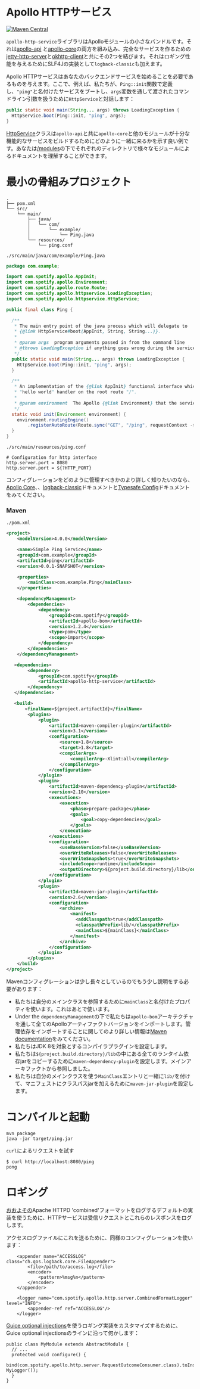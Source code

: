 Apollo HTTPサービス
===================

[![Maven Central](https://img.shields.io/maven-central/v/com.spotify/apollo-parent.svg)](https://search.maven.org/#search%7Cga%7C1%7Cg%3A%22com.spotify%22%20apollo*)

`apollo-http-service`ライブラリはApolloモジュールの小さなバンドルです。それは[apollo-api](../apollo-api) と[apollo-core](../apollo-core)の両方を組み込み、完全なサービスを作るための[jetty-http-server](../modules/jetty-http-server)と[okhttp-client](../modules/okhttp-client)と共にその2つを結びます。それはロギング性能を与えるためにSLF4Jの実装として`logback-classic`も加えます。

Apollo HTTPサービスはあなたのバックエンドサービスを始めることを必要であるものを与えます。ここで、例えば、私たちが、`Ping::init`関数で定義し、`"ping"`と名付けたサービスをブートし、`args`変数を通して渡されたコマンドライン引数を扱うために`HttpService`と対話します：

```java
public static void main(String... args) throws LoadingException {
  HttpService.boot(Ping::init, "ping", args);
}
```

[HttpService](src/main/java/com/spotify/apollo/httpservice/HttpService.java)クラスは`apollo-api`と共に`apollo-core`と他のモジュールが十分な機能的なサービスをビルドするためにどのように一緒に来るかを示す良い例です。あなたは[/modules](../modules)の下でそれぞれのディレクトリで様々なモジュールによるドキュメントを理解することができます。

最小の骨組みプロジェクト
========================

```plain
.
├── pom.xml
└── src/
    └── main/
        ├── java/
        │   └── com/
        │       └── example/
        │           └── Ping.java
        └── resources/
            └── ping.conf
```

`./src/main/java/com/example/Ping.java`
```java
package com.example;

import com.spotify.apollo.AppInit;
import com.spotify.apollo.Environment;
import com.spotify.apollo.route.Route;
import com.spotify.apollo.httpservice.LoadingException;
import com.spotify.apollo.httpservice.HttpService;

public final class Ping {

  /**
   * The main entry point of the java process which will delegate to
   * {@link HttpService#boot(AppInit, String, String...)}.
   *
   * @param args  program arguments passed in from the command line
   * @throws LoadingException if anything goes wrong during the service boot sequence
   */
  public static void main(String... args) throws LoadingException {
    HttpService.boot(Ping::init, "ping", args);
  }

  /**
   * An implementation of the {@link AppInit} functional interface which simply sets up a
   * "hello world" handler on the root route "/".
   *
   * @param environment  The Apollo {@link Environment} that the service is in.
   */
  static void init(Environment environment) {
    environment.routingEngine()
        .registerAutoRoute(Route.sync("GET", "/ping", requestContext -> "pong"));
  }
}
```

`./src/main/resources/ping.conf`
```
# Configuration for http interface
http.server.port = 8080
http.server.port = ${?HTTP_PORT}
```

コンフィグレーションをどのように管理すべきかのより詳しく知りたいのなら、[Apollo Core](../apollo-core)、、[logback-classic](http://logback.qos.ch/)ドキュメントと[Typesafe Config](https://github.com/typesafehub/config)ドキュメントをみてください。

### Maven

`./pom.xml`
```xml
<project>
    <modelVersion>4.0.0</modelVersion>

    <name>Simple Ping Service</name>
    <groupId>com.example</groupId>
    <artifactId>ping</artifactId>
    <version>0.0.1-SNAPSHOT</version>

    <properties>
        <mainClass>com.example.Ping</mainClass>
    </properties>

    <dependencyManagement>
        <dependencies>
            <dependency>
                <groupId>com.spotify</groupId>
                <artifactId>apollo-bom</artifactId>
                <version>1.2.4</version>
                <type>pom</type>
                <scope>import</scope>
            </dependency>
        </dependencies>
    </dependencyManagement>

   <dependencies>
        <dependency>
            <groupId>com.spotify</groupId>
            <artifactId>apollo-http-service</artifactId>
        </dependency>
   </dependencies>

   <build>
       <finalName>${project.artifactId}</finalName>
        <plugins>
            <plugin>
                <artifactId>maven-compiler-plugin</artifactId>
                <version>3.1</version>
                <configuration>
                    <source>1.8</source>
                    <target>1.8</target>
                    <compilerArgs>
                        <compilerArg>-Xlint:all</compilerArg>
                    </compilerArgs>
                </configuration>
            </plugin>
            <plugin>
                <artifactId>maven-dependency-plugin</artifactId>
                <version>2.10</version>
                <executions>
                    <execution>
                        <phase>prepare-package</phase>
                        <goals>
                            <goal>copy-dependencies</goal>
                        </goals>
                    </execution>
                </executions>
                <configuration>
                    <useBaseVersion>false</useBaseVersion>
                    <overWriteReleases>false</overWriteReleases>
                    <overWriteSnapshots>true</overWriteSnapshots>
                    <includeScope>runtime</includeScope>
                    <outputDirectory>${project.build.directory}/lib</outputDirectory>
                </configuration>
            </plugin>
            <plugin>
                <artifactId>maven-jar-plugin</artifactId>
                <version>2.6</version>
                <configuration>
                    <archive>
                        <manifest>
                          <addClasspath>true</addClasspath>
                          <classpathPrefix>lib/</classpathPrefix>
                          <mainClass>${mainClass}</mainClass>
                        </manifest>
                    </archive>
                </configuration>
            </plugin>
        </plugins>
    </build>
</project>
```

Mavenコンフィグレーションは少し長々としているのでもう少し説明をする必要があります：

* 私たちは自分のメインクラスを参照するために`mainClass`と名付けたプロパティを使います。これはあとで使います。
* Under the `dependencyManagement`の下で私たちは`apollo-bom`アーキテクチャを通して全てのApolloアーティファクトバージョンをインポートします。管理依存をインポートすることに関してのより詳しい情報は[Maven documentation](https://maven.apache.org/guides/introduction/introduction-to-dependency-mechanism.html#Importing_Dependencies)をみてください。
* 私たちはJDK 8を対象とするコンパイラプラグインを設定します。
* 私たちは`${project.build.directory}/lib`の中にある全てのランタイム依存jarをコピーするために`maven-dependency-plugin`を設定します。メインアーキファクトから参照しました。
* 私たちは自分のメインクラスを使う`MainClass`エントリと一緒に`lib/`を付けて、マニフェストにクラスパスjarを加えるために`maven-jar-plugin`を設定します。

コンパイルと起動
===============
```
mvn package
java -jar target/ping.jar
```

`curl`によるリクエストを試す
```
$ curl http://localhost:8080/ping
pong
```

ロギング
=======

[おおよその](../modules/jetty-http-server/src/main/java/com/spotify/apollo/http/server/CombinedFormatLogger.java)Apache HTTPD 'combined'フォーマットをログするデフォルトの実装を使うために、HTTPサービスは受信リクエストとこれらのレスポンスをログします。

アクセスログファイルにこれを送るために、同様のコンフィグレーションを使います：

```
    <appender name="ACCESSLOG" class="ch.qos.logback.core.FileAppender">
        <file>/path/to/access.log</file>
        <encoder>
            <pattern>%msg%n</pattern>
        </encoder>
    </appender>

    <logger name="com.spotify.apollo.http.server.CombinedFormatLogger" level="INFO">
        <appender-ref ref="ACCESSLOG"/>
    </logger>
```

[Guice optional injections](https://github.com/google/guice/wiki/Injections#optional-injections)を使うロギング実装をカスタマイズするために、Guice optional injectionsのラインに沿って何かします：

```
public class MyModule extends AbstractModule {
  // ...
  protected void configure() {
    bind(com.spotify.apollo.http.server.RequestOutcomeConsumer.class).toInstance(new MyLogger());
  }
}
```
